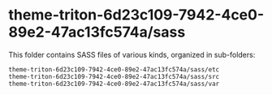 # theme-triton-6d23c109-7942-4ce0-89e2-47ac13fc574a/sass

This folder contains SASS files of various kinds, organized in sub-folders:

    theme-triton-6d23c109-7942-4ce0-89e2-47ac13fc574a/sass/etc
    theme-triton-6d23c109-7942-4ce0-89e2-47ac13fc574a/sass/src
    theme-triton-6d23c109-7942-4ce0-89e2-47ac13fc574a/sass/var

